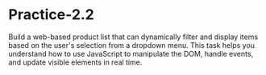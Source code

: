 # Practice-2.2
Build a web-based product list that can dynamically filter and display items based on the user's selection from a dropdown menu. This task helps you understand how to use JavaScript to manipulate the DOM, handle events, and update visible elements in real time.
